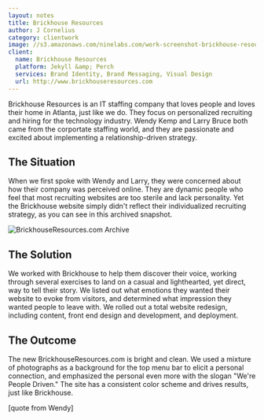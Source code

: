 ```yaml
---
layout: notes
title: Brickhouse Resources
author: J Cornelius
category: clientwork
image: //s3.amazonaws.com/ninelabs.com/work-screenshot-brickhouse-resources.png
client:
  name: Brickhouse Resources
  platform: Jekyll &amp; Perch
  services: Brand Identity, Brand Messaging, Visual Design
  url: http://www.brickhouseresources.com
---
```

Brickhouse Resources is an IT staffing company that loves people and loves their home in Atlanta, just like we do. They focus on personalized recruiting and hiring for the technology industry. Wendy Kemp and Larry Bruce both came from the corportate staffing world, and they are passionate and excited about implementing a relationship-driven strategy. 

## The Situation
When we first spoke with Wendy and Larry, they were concerned about how their company was perceived online. They are dynamic people who feel that most recruiting websites are too sterile and lack personality. Yet the Brickhouse website simply didn't reflect their individualized recruiting strategy, as you can see in this archived snapshot.

![BrickhouseResources.com Archive](http://awdg.s3.amazonaws.com/event-assets/brickhouse-resources-archive.png)


## The Solution
We worked with Brickhouse to help them discover their voice, working through several exercises to land on a casual and lighthearted, yet direct, way to tell their story. We listed out what emotions they wanted their website to evoke from visitors, and determined what impression they wanted people to leave with. We rolled out a total website redesign, including content, front end design and development, and deployment.

## The Outcome
The new BrickhouseResources.com is bright and clean. We used a mixture of photographs as a background for the top menu bar to elicit a personal connection, and emphasized the personal even more with the slogan "We're People Driven." The site has a consistent color scheme and drives results, just like Brickhouse. 

[quote from Wendy]


